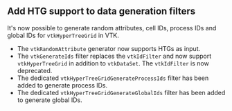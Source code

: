## Add HTG support to data generation filters

It's now possible to generate random attributes, cell IDs, process IDs and global IDs for `vtkHyperTreeGrid` in VTK.

- The `vtkRandomAttribute` generator now supports HTGs as input.
- The `vtkGenerateIds` filter replaces the `vtkIdFilter` and now support `vtkHyperTreeGrid` in addition to `vtkDataSet`. The `vtkIdFilter` is now deprecated.
- The dedicated `vtkHyperTreeGridGenerateProcessIds` filter has been added to generate process IDs.
- The dedicated `vtkHyperTreeGridGenerateGlobalIds` filter has been added to generate global IDs.
